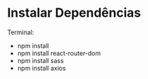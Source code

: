 # Instalar Dependências
Terminal:
- npm install
- npm install react-router-dom
- npm install sass
- npm install axios
